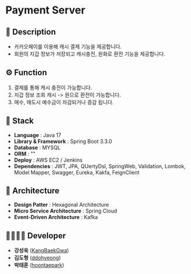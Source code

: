# Payment Server

## 📖 Description
- 카카오페이를 이용해 캐시 결제 기능을 제공합니다.
- 회원의 지갑 정보가 저장되고 캐시충전, 원화로 환전 기능을 제공합니다.
  
## ⚙ Function
1. 결제를 통해 캐시 충전이 가능합니다.
2. 지갑 정보 조회 캐시 -> 원으로 환전이 가능합니다.
3. 매수, 매도시 예수금이 차감되거나 증감 됩니다.
   
## 🔧 Stack
 - **Language** : Java 17
 - **Library & Framework** : Spring Boot 3.3.0
 - **Database** : MYSQL
 - **ORM** : ""
 - **Deploy** : AWS EC2 / Jenkins
 - **Dependencies** : JWT, JPA, QUertyDsl, SpringWeb, Validation, Lombok, Model Mapper, Swagger, Eureka, Kakfa, FeignClient

## 🔧 Architecture
- **Design Patter** : Hexagonal Architecture
- **Micro Service Architecture** : Spring Cloud
- **Event-Driven Architecture** : Kafka

## 👨‍👩‍👧‍👦 Developer
*  **강성욱** ([KangBaekGwa](https://github.com/KangBaekGwa))
*  **김도형** ([ddohyeong](https://github.com/ddohyeong))
*  **박태훈** ([hoontaepark](https://github.com/hoontaepark))
